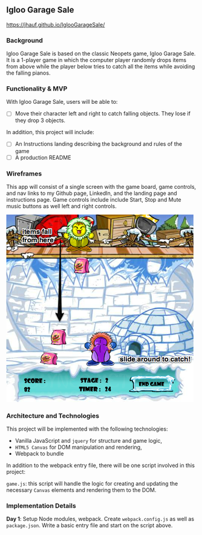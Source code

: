 ## Igloo Garage Sale

https://jhauf.github.io/IglooGarageSale/

### Background


Igloo Garage Sale is based on the classic Neopets game, Igloo Garage Sale.  It is a 1-player game in which the computer player randomly drops items from above while the player below tries to catch all the items while avoiding the falling pianos.

### Functionality & MVP  

With Igloo Garage Sale, users will be able to:

- [ ] Move their character left and right to catch falling objects. They lose if they drop 3 objects.

In addition, this project will include:

- [ ] An Instructions landing describing the background and rules of the game
- [ ] A production README

### Wireframes

This app will consist of a single screen with the game board, game controls, and nav links to my Github page, LinkedIn, and the landing page and instructions page.  Game controls include include Start, Stop and Mute music buttons as well left and right controls.

![wireframes](./igloosale_screen.png)

### Architecture and Technologies


This project will be implemented with the following technologies:

- Vanilla JavaScript and `jquery` for structure and game logic,
- `HTML5 Canvas` for DOM manipulation and rendering,
- Webpack to bundle

In addition to the webpack entry file, there will be one script involved in this project:

`game.js`: this script will handle the logic for creating and updating the necessary `Canvas` elements and rendering them to the DOM.

### Implementation Details

**Day 1**: Setup Node modules, webpack.  Create `webpack.config.js` as well as `package.json`.  Write a basic entry file and start on the script above.  
